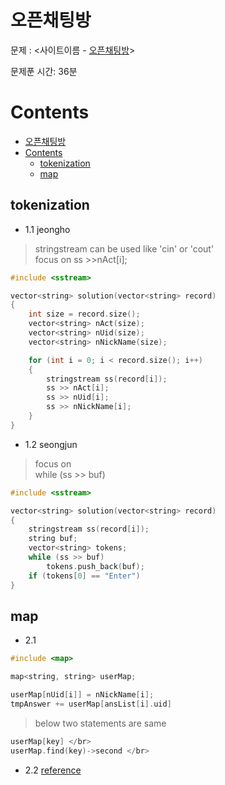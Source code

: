 # 오픈채팅방

문제 : <사이트이름 - [오픈채팅방](https://programmers.co.kr/learn/courses/30/lessons/42888)> <br/>

문제푼 시간: 36분

# Contents

- [오픈채팅방](#%ec%98%a4%ed%94%88%ec%b1%84%ed%8c%85%eb%b0%a9)
- [Contents](#contents)
  - [tokenization](#tokenization)
  - [map](#map)

## tokenization

- 1.1 jeongho
> stringstream can be used like 'cin' or 'cout'</br>
> focus on ss >>nAct[i];
```C++
#include <sstream>

vector<string> solution(vector<string> record)
{
    int size = record.size();
    vector<string> nAct(size);  
    vector<string> nUid(size);
    vector<string> nNickName(size);

    for (int i = 0; i < record.size(); i++)
    {
        stringstream ss(record[i]);
        ss >> nAct[i];
        ss >> nUid[i];
        ss >> nNickName[i];
    }
}
```
- 1.2 seongjun
> focus on </br>
> while (ss >> buf) 
```C++
#include <sstream>

vector<string> solution(vector<string> record)
{
    stringstream ss(record[i]);
    string buf;
    vector<string> tokens;
    while (ss >> buf)
        tokens.push_back(buf);
    if (tokens[0] == "Enter")
}
```

## map

- 2.1 

```C++
#include <map>

map<string, string> userMap;

userMap[nUid[i]] = nNickName[i];
tmpAnswer += userMap[ansList[i].uid]
```
> below two statements are same
```C++
userMap[key] </br>
userMap.find(key)->second </br>
```
- 2.2 [reference](https://modoocode.com/224)

